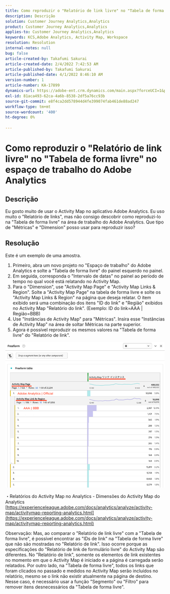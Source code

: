 ```yaml
---
title: Como reproduzir o "Relatório de link livre" no "Tabela de forma livre" no espaço de trabalho do Adobe Analytics
description: Descrição
solution: Customer Journey Analytics,Analytics
product: Customer Journey Analytics,Analytics
applies-to: Customer Journey Analytics,Analytics
keywords: KCS,Adobe Analytics, Activity Map, Workspace
resolution: Resolution
internal-notes: null
bug: false
article-created-by: Takafumi Sakurai
article-created-date: 2/4/2022 7:42:53 AM
article-published-by: Takafumi Sakurai
article-published-date: 4/1/2022 8:46:10 AM
version-number: 1
article-number: KA-17899
dynamics-url: https://adobe-ent.crm.dynamics.com/main.aspx?forceUCI=1&pagetype=entityrecord&etn=knowledgearticle&id=c22fb80d-8e85-ec11-8d21-0022480855a4
exl-id: 81aca493-62ca-4a6b-8538-2df5a76cc93b
source-git-commit: e8f4ca2dd578944d4fe399074fab461de88ad247
workflow-type: tm+mt
source-wordcount: '400'
ht-degree: 0%

---
```


# Como reproduzir o &quot;Relatório de link livre&quot; no &quot;Tabela de forma livre&quot; no espaço de trabalho do Adobe Analytics

## Descrição

Eu gosto muito de usar o Activity Map no aplicativo Adobe Analytics. Eu uso muito o &quot;Relatório de links&quot;, mas não consigo descobrir como reproduzi-lo na &quot;Tabela de forma livre&quot; na área de trabalho do Adobe Analytics. Que tipo de &quot;Métricas&quot; e &quot;Dimension&quot; posso usar para reproduzir isso?

## Resolução


Este é um exemplo de uma amostra.

1. Primeiro, abra um novo projeto no &quot;Espaço de trabalho&quot; do Adobe Analytics e solte a &quot;Tabela de forma livre&quot; do painel esquerdo no painel. 
2. Em seguida, corresponda o &quot;Intervalo de datas&quot; no painel ao período de tempo no qual você está relatando no Activity Map.
3. Para o &quot;Dimension&quot;, use &quot;Activity Map Page&quot; e &quot;Activity Map Links &amp; Region&quot;. Solte a &quot;Activity Map Page&quot; na tabela de forma livre e solte os &quot;Activity Map Links &amp; Region&quot; na página que deseja relatar. O item exibido será uma combinação dos itens &quot;ID do link&quot; e &quot;Região&quot; exibidos no Activity Map &quot;Relatório do link&quot;. (Exemplo: ID do link=AAA | Região=BBB)
4. Use &quot;Instâncias de Activity Map&quot; para &quot;Métricas&quot;. Insira esse &quot;Instâncias de Activity Map&quot; na área de soltar Métricas na parte superior.
5. Agora é possível reproduzir os mesmos valores na &quot;Tabela de forma livre&quot; do &quot;Relatório de link&quot;.

![](assets/ce099307-8f85-ec11-8d21-0022480855a4.png)

・Relatórios do Activity Map no Analytics - Dimensões do Activity Map do Analytics
[https://experienceleague.adobe.com/docs/analytics/analyze/activity-map/activitymap-reporting-analytics.html](https://experienceleague.adobe.com/docs/analytics/analyze/activity-map/activitymap-reporting-analytics.html)

Observação: Mas, ao comparar o &quot;Relatório de link livre&quot; com a &quot;Tabela de forma livre&quot;, é possível encontrar as &quot;IDs de link&quot; na &quot;Tabela de forma livre&quot; que não são mostradas no &quot;Relatório de link&quot;. Isso ocorre porque as especificações do &quot;Relatório de link de formulário livre&quot; do Activity Map são diferentes. No &quot;Relatório de link&quot;, somente os elementos de link existentes no momento em que o Activity Map é iniciado e a página é carregada serão relatados. Por outro lado, na &quot;Tabela de forma livre&quot;, todos os links que foram clicados no passado e medidos no Activity Map serão incluídos no relatório, mesmo se o link não existir atualmente na página de destino. Nesse caso, é necessário usar a função &quot;Segmento&quot; ou &quot;Filtro&quot; para remover itens desnecessários da &quot;Tabela de forma livre&quot;.

